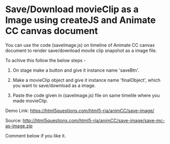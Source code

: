 # Save/Download movieClip as a Image using createJS and Animate CC canvas document

You can use the code (saveImage.js) on timeline of Animate CC canvas document to render save/download movile clip snapshot as a image file.

To achive this follow the below steps -

1. On stage make a button and give it instance name 'saveBtn'.

2. Make a movieClip object and give it instance name 'finalObject', which you want to save/download as a image.

3. Paste the code given in (saveImage.js) file on same timelile where you made movieClip.

Demo Link: https://html5questions.com/html5-ria/animCC/save-image/

Source: http://html5questions.com/html5-ria/animCC/save-image/save-mc-as-image.zip

Comment below if you like it.
